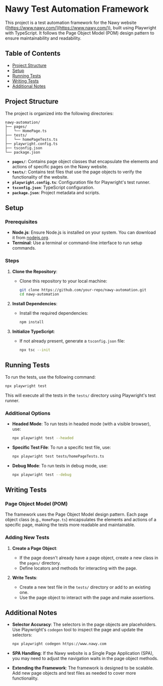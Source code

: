 # Nawy Test Automation Framework

This project is a test automation framework for the Nawy website ([https://www.nawy.com/](https://www.nawy.com/)), built using Playwright with TypeScript. It follows the Page Object Model (POM) design pattern to ensure maintainability and readability.

## Table of Contents

- [Project Structure](#project-structure)
- [Setup](#setup)
- [Running Tests](#running-tests)
- [Writing Tests](#writing-tests)
- [Additional Notes](#additional-notes)

## Project Structure

The project is organized into the following directories:

```
nawy-automation/
├── pages/
│   └── HomePage.ts
├── tests/
│   └── homePageTests.ts
├── playwright.config.ts
├── tsconfig.json
└── package.json
```

- **`pages/`**: Contains page object classes that encapsulate the elements and actions of specific pages on the Nawy website.
- **`tests/`**: Contains test files that use the page objects to verify the functionality of the website.
- **`playwright.config.ts`**: Configuration file for Playwright's test runner.
- **`tsconfig.json`**: TypeScript configuration.
- **`package.json`**: Project metadata and scripts.

## Setup

### Prerequisites

- **Node.js**: Ensure Node.js is installed on your system. You can download it from [nodejs.org](https://nodejs.org).
- **Terminal**: Use a terminal or command-line interface to run setup commands.

### Steps

1. **Clone the Repository**:
   - Clone this repository to your local machine:
     ```bash
     git clone https://github.com/your-repo/nawy-automation.git
     cd nawy-automation
     ```

2. **Install Dependencies**:
   - Install the required dependencies:
     ```bash
     npm install
     ```

3. **Initialize TypeScript**:
   - If not already present, generate a `tsconfig.json` file:
     ```bash
     npx tsc --init
     ```

## Running Tests

To run the tests, use the following command:

```bash
npx playwright test
```

This will execute all the tests in the `tests/` directory using Playwright's test runner.

### Additional Options

- **Headed Mode**: To run tests in headed mode (with a visible browser), use:
  ```bash
  npx playwright test --headed
  ```

- **Specific Test File**: To run a specific test file, use:
  ```bash
  npx playwright test tests/homePageTests.ts
  ```

- **Debug Mode**: To run tests in debug mode, use:
  ```bash
  npx playwright test --debug
  ```

## Writing Tests

### Page Object Model (POM)

The framework uses the Page Object Model design pattern. Each page object class (e.g., `HomePage.ts`) encapsulates the elements and actions of a specific page, making the tests more readable and maintainable.



### Adding New Tests

1. **Create a Page Object**:
   - If the page doesn't already have a page object, create a new class in the `pages/` directory.
   - Define locators and methods for interacting with the page.

2. **Write Tests**:
   - Create a new test file in the `tests/` directory or add to an existing one.
   - Use the page object to interact with the page and make assertions.

## Additional Notes

- **Selector Accuracy**: The selectors in the page objects are placeholders. Use Playwright's `codegen` tool to inspect the page and update the selectors:
  ```bash
  npx playwright codegen https://www.nawy.com
  ```

- **SPA Handling**: If the Nawy website is a Single Page Application (SPA), you may need to adjust the navigation waits in the page object methods.

- **Extending the Framework**: The framework is designed to be scalable. Add new page objects and test files as needed to cover more functionality.

